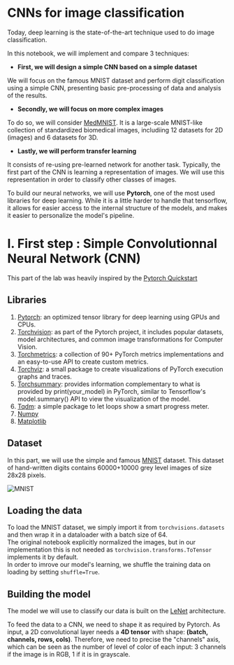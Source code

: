 # CNNs for image classification

Today, deep learning is the state-of-the-art technique used to do image classification. 

In this notebook, we will implement and compare 3 techniques:


*  **First, we will design a simple CNN based on a simple dataset**

We will focus on the famous MNIST dataset and perform digit classification using a simple CNN, presenting basic pre-processing of data and analysis of the results.

*  **Secondly, we will focus on more complex images**

To do so, we will consider [MedMNIST](https://medmnist.com/). It is a large-scale MNIST-like collection of standardized biomedical images, includiing 12 datasets for 2D (images) and 6 datasets for 3D.

*   **Lastly, we will perform transfer learning**

It consists of re-using pre-learned network for another task. Typically, the first part of the CNN is learning a representation of images. We will use this representation in order to classify other classes of images.

To build our neural networks, we will use **Pytorch**, one of the most used libraries for deep learning. While it is a little harder to handle that tensorflow, it allows for easier access to the internal structure of the models, and makes it easier to personalize the model's pipeline.

# I. First step : Simple Convolutionnal Neural Network (CNN)

This part of the lab was heavily inspired by the [Pytorch Quickstart](https://pytorch.org/tutorials/beginner/basics/quickstart_tutorial.html)

## Libraries 
1. [Pytorch](https://pytorch.org/docs/stable/index.html):  an optimized tensor library for deep learning using GPUs and CPUs.
2. [Torchvision](https://pytorch.org/vision/stable/index.html): as part of the Pytorch project, it includes popular datasets, model architectures, and common image transformations for Computer Vision.
3. [Torchmetrics](https://torchmetrics.readthedocs.io/en/stable/): a collection of 90+ PyTorch metrics implementations and an easy-to-use API to create custom metrics. 
4. [Torchviz](https://github.com/szagoruyko/pytorchviz): a small package to create visualizations of PyTorch execution graphs and traces.
5. [Torchsummary](https://pypi.org/project/torch-summary/): provides information complementary to what is provided by print(your_model) in PyTorch, similar to Tensorflow's model.summary() API to view the visualization of the model.
1. [Tqdm](https://tqdm.github.io/): a simple package to let loops show a smart progress meter.
6. [Numpy](https://numpy.org/doc/1.24/reference/index.html)
7. [Matplotlib](https://matplotlib.org/stable/index.html)

## Dataset

In this part, we will use the simple and famous [MNIST](http://yann.lecun.com/exdb/mnist/) dataset. This dataset of hand-written digits contains 60000+10000 grey level images of size 28x28 pixels.

![MNIST](https://upload.wikimedia.org/wikipedia/commons/2/27/MnistExamples.png
)

## Loading the data

To load the MNIST dataset, we simply import it from `torchvisions.datasets` and then wrap it in a dataloader with a batch size of 64. \
The original notebook explicitly normalized the images, but in our implementation this is not needed as `torchvision.transforms.ToTensor` implements it by default.\
In order to imrove our model's learning, we shuffle the training data on loading by setting `shuffle=True`.

## Building the model

The model we will use to classify our data is built on the [LeNet](https://en.wikipedia.org/wiki/LeNet) architecture.

To feed the data to a CNN, we need to shape it as required by Pytorch. As input, a 2D convolutional layer needs a **4D tensor** with shape: **(batch, channels, rows, cols)**. Therefore, we need to precise the "channels" axis, which can be seen as the number of level of color of each input: 3 channels if the image is in RGB, 1 if it is in grayscale.

